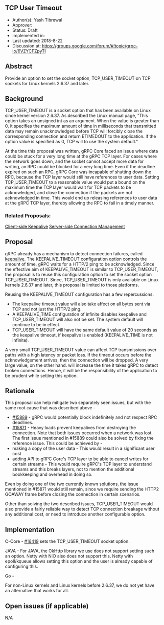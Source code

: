 TCP User Timeout
----
* Author(s): Yash Tibrewal
* Approver:
* Status: Draft
* Implemented in:
* Last updated: 2018-8-22
* Discussion at: https://groups.google.com/forum/#!topic/grpc-io/6VZYCFZpyTI

## Abstract

Provide an option to set the socket option, TCP_USER_TIMEOUT on TCP sockets for Linux kernels 2.6.37 and later.

## Background

TCP_USER_TIMEOUT is a socket option that has been available on Linux since kernel version 2.6.37. As described the Linux manual page, "This option takes an unsigned int as an argument. When the value is greater than 0, it specifies the maximum amount of time in milliseconds that transmitted data may remain unacknowledged before TCP will forcibly close the corresponding connection and return ETIMEDOUT to the application.  If the option value is specified as 0, TCP will to use the system default."

At the time this proposal was written, gRPC Core faced an issue where data could be stuck for a very long time at the gRPC TCP layer. For cases where the network goes down, and the socket cannot accept more data for writing, an RPC could be blocked for a very long time. Even if the deadline expired on such an RPC, gRPC Core was incapable of shutting down the RPC, because the TCP layer would still have references to user data. Setting TCP_USER_TIMEOUT to a reasonable value would put a bound on the maximum time the TCP layer would wait for TCP packets to be acknowledged, and close the connection if the packets are not acknowledged in time. This would end up releasing references to user data at the gRPC TCP layer, thereby allowing the RPC to fail in a timely manner.

### Related Proposals:
[Client-side Keepalive](https://github.com/grpc/proposal/blob/master/A8-client-side-keepalive.md)
[Server-side Connection Management](https://github.com/grpc/proposal/blob/master/A9-server-side-conn-mgt.md)

## Proposal

gRPC already has a mechanism to detect connection failures, called [keepalive](https://github.com/grpc/proposal/blob/master/A8-client-side-keepalive.md). The KEEPALIVE_TIMEOUT configuration option controls the amount of time, gRPC waits for a HTTP/2 ping to be acknowledged. Since the effective aim of KEEPALIVE_TIMEOUT is similar to TCP_USER_TIMEOUT, the proposal is to reuse this configuration option to set the socket option TCP_USER_TIMEOUT. Since, TCP_USER_TIMEOUT is only available on Linux kernels 2.6.37 and later, this proposal is limited to those platforms.

Reusing the KEEPALIVE_TIMEOUT configuration has a few repercussions.
* The keepalive timeout value will also take affect on all bytes sent via TCP and not just the HTTP/2 ping.
* A KEEPALIVE_TIME configuration of infinite disables keepalive and TCP_USER_TIMEOUT will also not be set. The system default will continue to be in effect.
* TCP_USER_TIMEOUT will have the same default value of 20 seconds as the keepalive timeout, if keepalive is enabled (KEEPALIVE_TIME is not infinite).

A very small TCP_USER_TIMEOUT value can affect TCP transmissions over paths with a high latency or packet loss. If the timeout occurs before the acknowledgement arrives, then the connection will be dropped. A very large value, on the other hand. will increase the time it takes gRPC to detect broken connections. Hence, it will be the responsibility of the application to be prudent while setting this option.

## Rationale

This proposal can help mitigate two separately seen issues, but with the same root cause that was described above -
* [#15889](https://github.com/grpc/grpc/issues/15889) - gRPC would potentially block indefinitely and not respect RPC deadlines.
* [#15871](https://github.com/grpc/grpc/issues/15871) - Heavy loads prevent keepalives from destroying the connection.
Note that both issues occurred when a network was lost. The first issue mentioned in #15889 could also be solved by fixing the reference issue. This could be achieved by -
* making a copy of the user data - This would result in a significant user cost
* adding API to gRPC Core's TCP layer to be able to cancel writes for certain streams - This would require gRPC's TCP layer to understand streams and this breaks layers, not to mention the additional bookkeeping and overhead in doing so.

Even by doing one of the two currently known solutions, the issue mentioned in #15871 would still remain, since we require sending the HTTP2 GOAWAY frame before closing the connection in certain scenarios.

Other than solving the two described issues, TCP_USER_TIMEOUT would also provide a fairly reliable way to detect TCP connection breakage without any additional cost, or need to introduce another configurable option.

## Implementation

C-Core - [#16419](https://github.com/grpc/grpc/issues/16419) sets the TCP_USER_TIMEOUT socket option.

JAVA - For JAVA, the OkHttp library we use does not support setting such an option. Netty with NIO also does not support this. Netty with epoll/kqueue allows setting this option and the user is already capable of configuring this.

Go -

For non-Linux kernels and Linux kernels before 2.6.37, we do not yet have an alternative that works for all.

## Open issues (if applicable)

N/A
